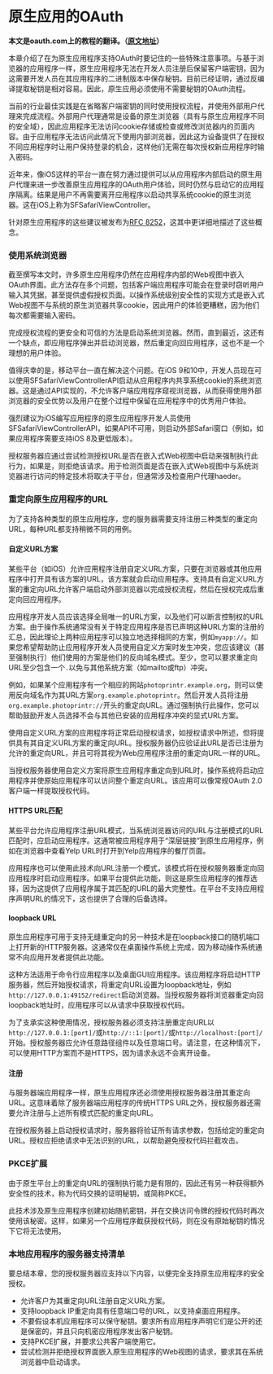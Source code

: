 # 原生应用的OAuth

**本文是oauth.com上的教程的翻译。（[原文地址](https://www.oauth.com)）**

本章介绍了在为原生应用程序支持OAuth时要记住的一些特殊注意事项。与基于浏览器的应用程序一样，原生应用程序无法在开发人员注册后保留客户端密钥，因为这需要开发人员在其应用程序的二进制版本中保存秘钥。目前已经证明，通过反编译提取秘钥是相对容易。因此，原生应用必须使用不需要秘钥的OAuth流程。

当前的行业最佳实践是在省略客户端密钥的同时使用授权流程，并使用外部用户代理来完成流程。外部用户代理通常是设备的原生浏览器（具有与原生应用程序不同的安全域），因此应用程序无法访问cookie存储或检查或修改浏览器内的页面内容。由于应用程序无法访问此情况下使用内部浏览器，因此这为设备提供了在授权不同应用程序时让用户保持登录的机会，这样他们无需在每次授权新应用程序时输入密码。

近年来，像iOS这样的平台一直在努力通过提供可以从应用程序内部启动的原生用户代理来进一步改善原生应用程序的OAuth用户体验，同时仍然与启动它的应用程序隔离。结果是用户不再需要离开应用程序以启动共享系统cookie的原生浏览器。这在iOS上称为SFSafariViewController。

针对原生应用程序的这些建议被发布为[RFC 8252](https://tools.ietf.org/html/rfc8252)，这其中更详细地描述了这些概念。

### 使用系统浏览器

截至撰写本文时，许多原生应用程序仍然在应用程序内部的Web视图中嵌入OAuth界面。此方法存在多个问题，包括客户端应用程序可能会在登录时窃听用户输入其凭据，甚至提供虚假授权页面。以操作系统级别安全性的实现方式是嵌入式Web视图不与系统的原生浏览器共享cookie，因此用户的体验更糟糕，因为他们每次都需要输入密码。

完成授权流程的更安全和可信的方法是启动系统浏览器。然而，直到最近，这还有一个缺点，即应用程序弹出并启动浏览器，然后重定向回应用程序，这也不是一个理想的用户体验。

值得庆幸的是，移动平台一直在解决这个问题。在iOS 9和10中，开发人员现在可以使用SFSafariViewControllerAPI启动从应用程序内共享系统cookie的系统浏览器。这是通过API实现的，不允许客户端应用程序窥视浏览器，从而获得使用外部浏览器的安全优势以及用户在整个过程中保留在应用程序中的优秀用户体验。

强烈建议为iOS编写应用程序的原生应用程序开发人员使用SFSafariViewControllerAPI，如果API不可用，则启动外部Safari窗口（例如，如果应用程序需要支持iOS 8及更低版本）。

授权服务器应通过尝试检测授权URL是否在嵌入式Web视图中启动来强制执行此行为，如果是，则拒绝该请求。用于检测页面是否在嵌入式Web视图中与系统浏览器进行访问的特定技术将取决于平台，但通常涉及检查用户代理haeder。

### 重定向原生应用程序的URL

为了支持各种类型的原生应用程序，您的服务器需要支持注册三种类型的重定向URL，每种URL都支持稍微不同的用例。

#### 自定义URL方案

某些平台（如iOS）允许应用程序注册自定义URL方案，只要在浏览器或其他应用程序中打开具有该方案的URL，该方案就会启动应用程序。支持具有自定义URL方案的重定向URL允许客户端启动外部浏览器以完成授权流程，然后在授权完成后重定向回应用程序。

应用程序开发人员应该选择全局唯一的URL方案，以及他们可以断言控制权的URL方案。由于操作系统通常没有关于特定应用程序是否已声明这种URL方案的注册的汇总，因此理论上两种应用程序可以独立地选择相同的方案，例如`myapp://`。如果您希望帮助防止应用程序开发人员使用自定义方案时发生冲突，您应该建议（甚至强制执行）他们使用的方案是他们的反向域名模式。至少，您可以要求重定向URL至少包含一个`.`以免与其他系统方案（如mailto或ftp）冲突。

例如，如果某个应用程序有一个相应的网站`photoprintr.example.org`，则可以使用反向域名作为其URL方案`org.example.photoprintr`。然后开发人员将注册`org.example.photoprintr://`开头的重定向URL。通过强制执行此操作，您可以帮助鼓励开发人员选择不会与其他已安装的应用程序冲突的显式URL方案。

使用自定义URL方案的应用程序将正常启动授权请求，如授权请求中所述，但将提供具有其自定义URL方案的重定向URL。授权服务器仍应验证此URL是否已注册为允许的重定向URL，并且可将其视为Web应用程序注册的重定向URL一样的URL。

当授权服务器使用自定义方案将原生应用程序重定向到URL时，操作系统将启动应用程序并使原始应用程序可以访问整个重定向URL。该应用可以像常规OAuth 2.0客户端一样提取授权代码。

#### HTTPS URL匹配

某些平台允许应用程序注册URL模式，当系统浏览器访问的URL与注册模式的URL匹配时，应启动应用程序。这通常被应用程序用于“深层链接”到原生应用程序，例如在浏览器中查看Yelp URL时打开到Yelp应用程序的餐厅页面。

应用程序也可以使用此技术向URL注册一个模式，该模式将在授权服务器重定向回应用程序时启动应用程序。如果平台提供此功能，则这是原生应用程序的推荐选择，因为这提供了应用程序属于其匹配的URL的最大完整性。在平台不支持应用程序声明URL的情况下，这也提供了合理的后备选择。

#### loopback URL

原生应用程序可用于支持无缝重定向的另一种技术是在loopback接口的随机端口上打开新的HTTP服务器。这通常仅在桌面操作系统上完成，因为移动操作系统通常不向应用开发者提供此功能。

这种方法适用于命令行应用程序以及桌面GUI应用程序。该应用程序将启动HTTP服务器，然后开始授权请求，将重定向URL设置为loopback地址，例如`http://127.0.0.1:49152/redirect`启动浏览器。当授权服务器将浏览器重定向回loopback地址时，应用程序可以从请求中获取授权代码。

为了支承实这种使用情况，授权服务器必须支持注册重定向URL以`http://127.0.0.1:[port]/`或`http://::1:[port]/`或`http://localhost:[port]/`开始。授权服务器应允许任意路径组件以及任意端口号。请注意，在这种情况下，可以使用HTTP方案而不是HTTPS，因为请求永远不会离开设备。

#### 注册

与服务器端应用程序一样，原生应用程序还必须使用授权服务器注册其重定向URL。这意味着除了服务器端应用程序的传统HTTPS URL之外，授权服务器还需要允许注册与上述所有模式匹配的重定向URL。

在授权服务器上启动授权请求时，服务器将验证所有请求参数，包括给定的重定向URL。授权应拒绝请求中无法识别的URL，以帮助避免授权代码拦截攻击。

### PKCE扩展

由于原生平台上的重定向URL的强制执行能力是有限的，因此还有另一种获得额外安全性的技术，称为代码交换的证明秘钥，或简称PKCE。

此技术涉及原生应用程序创建初始随机密钥，并在交换访问令牌的授权代码时再次使用该秘密。这样，如果另一个应用程序截获授权代码，则在没有原始秘钥的情况下它将无法使用。

### 本地应用程序的服务器支持清单

要总结本章，您的授权服务器应支持以下内容，以便完全支持原生应用程序的安全授权。

- 允许客户为其重定向URL注册自定义URL方案。
- 支持loopback IP重定向具有任意端口号的URL，以支持桌面应用程序。
- 不要假设本机应用程序可以保守秘钥。要求所有应用程序声明它们是公开的还是保密的，并且只向机密应用程序发出客户秘钥。
- 支持PKCE扩展，并要求公共客户端使用它。
- 尝试检测并拒绝授权界面嵌入原生应用程序的Web视图的请求，要求其在系统浏览器中启动请求。